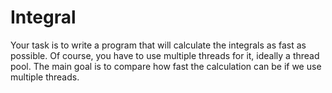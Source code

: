 # Integral

Your task is to write a program that will calculate the integrals as fast as possible. Of course, you have to use multiple threads for it, ideally a thread pool. The main goal is to compare how fast the calculation can be if we use multiple threads.